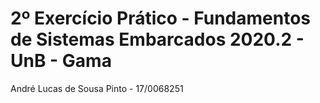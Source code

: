 2º Exercício Prático - Fundamentos de Sistemas Embarcados 2020.2 - UnB - Gama
=========================
André Lucas de Sousa Pinto - 17/0068251